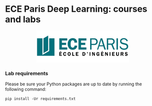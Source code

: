 # ECE Paris Deep Learning: courses and labs

<p style="text-align: center">
<a href="http://www.ece.fr/school-of-engineering/"><img
  src="1-ML_reminders/images/ece_logo.png" width="300"/></a>
</p>

### Lab requirements

Please be sure your Python packages are up to date by running the following command:
```    
pip install -Ur requirements.txt
```
